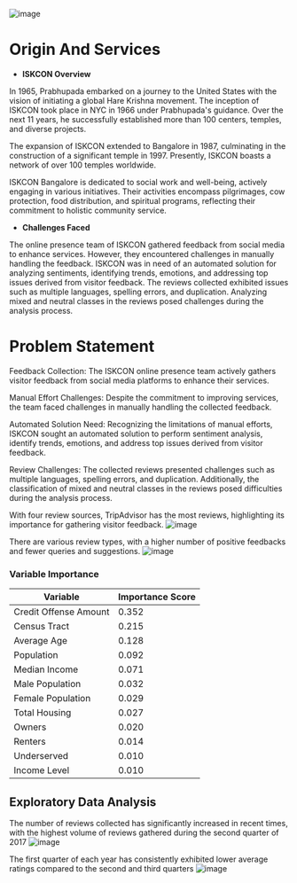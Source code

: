 
![image](https://github.com/Vishweshpurohit/Enhancing-Visitor-Experience-At-ISKCON-Using-Text-Analytics/assets/111001693/4ff495b3-a2fb-4f91-95b4-bd7c9dd5baa8)

# Origin And Services
- **ISKCON Overview**

In 1965, Prabhupada embarked on a journey to the United States with the vision of initiating a global Hare Krishna movement. The inception of ISKCON took place in NYC in 1966 under Prabhupada's guidance. Over the next 11 years, he successfully established more than 100 centers, temples, and diverse projects.

The expansion of ISKCON extended to Bangalore in 1987, culminating in the construction of a significant temple in 1997. Presently, ISKCON boasts a network of over 100 temples worldwide.

ISKCON Bangalore is dedicated to social work and well-being, actively engaging in various initiatives. Their activities encompass pilgrimages, cow protection, food distribution, and spiritual programs, reflecting their commitment to holistic community service.

- **Challenges Faced**

The online presence team of ISKCON gathered feedback from social media to enhance services. However, they encountered challenges in manually handling the feedback. ISKCON was in need of an automated solution for analyzing sentiments, identifying trends, emotions, and addressing top issues derived from visitor feedback. The reviews collected exhibited issues such as multiple languages, spelling errors, and duplication. Analyzing mixed and neutral classes in the reviews posed challenges during the analysis process.

# Problem Statement

Feedback Collection: The ISKCON online presence team actively gathers visitor feedback from social media platforms to enhance their services.

Manual Effort Challenges: Despite the commitment to improving services, the team faced challenges in manually handling the collected feedback.

Automated Solution Need: Recognizing the limitations of manual efforts, ISKCON sought an automated solution to perform sentiment analysis, identify trends, emotions, and address top issues derived from visitor feedback.

Review Challenges: The collected reviews presented challenges such as multiple languages, spelling errors, and duplication. Additionally, the classification of mixed and neutral classes in the reviews posed difficulties during the analysis process.

With four review sources, TripAdvisor has the most reviews, highlighting its importance for gathering visitor feedback.
![image](https://github.com/Vishweshpurohit/Enhancing-Visitor-experience-at-ISKCON-using-text-analytics/assets/111001693/8da74140-b999-4a40-978f-27c9b4854fc6)

There are various review types, with a higher number of positive feedbacks and fewer queries and suggestions.
![image](https://github.com/Vishweshpurohit/Enhancing-Visitor-experience-at-ISKCON-using-text-analytics/assets/111001693/de47171f-580a-448c-992b-ac427aaeb11d)

### Variable Importance

| Variable                  | Importance Score |
|---------------------------|-------------------|
| Credit Offense Amount     | 0.352             |
| Census Tract              | 0.215             |
| Average Age               | 0.128             |
| Population                | 0.092             |
| Median Income             | 0.071             |
| Male Population           | 0.032             |
| Female Population         | 0.029             |
| Total Housing             | 0.027             |
| Owners                    | 0.020             |
| Renters                   | 0.014             |
| Underserved               | 0.010             |
| Income Level              | 0.010             |


## Exploratory Data Analysis


The number of reviews collected has significantly increased in recent times, with the highest volume of reviews gathered during the second quarter of 2017
![image](https://github.com/Vishweshpurohit/Enhancing-Visitor-experience-at-ISKCON-using-text-analytics/assets/111001693/13258bae-9558-4139-9cb4-fa1c9fb035bf)

The first quarter of each year has consistently exhibited lower average ratings compared to the second and third quarters
![image](https://github.com/Vishweshpurohit/Enhancing-Visitor-experience-at-ISKCON-using-text-analytics/assets/111001693/884d2668-ec21-45ac-b902-6a113f6298d7)



